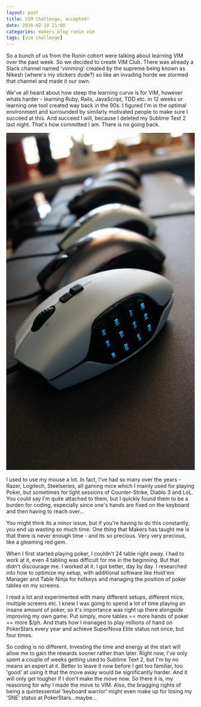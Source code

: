 ```yaml
---
layout: post
title: VIM Challenge, accepted! 
date: 2016-02-10 21:00
categories: makers blog ronin vim
tags: [vim challenge]
---
```


So a bunch of us from the Ronin cohort were talking about learning VIM over the
past week. So we decided to create VIM Club. There was already a Slack channel
named 'vimming' created by the supreme being known as Nikesh (where's my stickers dude?) so like an invading horde we stormed that channel and made it our own.

We've all heard about how steep the learning curve is for VIM, however whats harder - learning Ruby, Rails, JavaScript, TDD etc. in 12 weeks or learning one tool created way back in the 90s. I figured I'm in the optimal environment and surrounded by similarly motivated people to make sure I succeed at this. And succeed I will, because I deleted my Sublime Text 2 last night. That's how committed I am. There is no going back. 

![my collection of mice](/images/mice.jpg)

I used to use my mouse a lot. In fact, I've had so many over the years - Razer,
Logitech, Steelseries, all gaming mice which I mainly used for playing Poker,
but sometimes for light sessions of Counter-Strike, Diablo 3 and LoL. You could
say I'm quite attached to them, but I quickly found them to be a burden for
coding, especially since one's hands are fixed on the keyboard and then having to reach over...

You might think its a minor issue, but if you're having to do this constantly,
you end up wasting so much time. One thing that Makers has taught me is
that there is never enough time - and its so precious. Very very precious, like a
gleaming red gem.

When I first started playing poker, I couldn't 24 table right away. I had to
work at it, even 4 tabling was difficult for me in the beginning. But that didn't
discourage me. I worked at it. I got better, day by day. I researched into how
to optimize my setup, with additional software like Hold'em Manager and Table
Ninja for hotkeys and managing the position of poker tables on my screens.

I read a lot and experimented with many different setups, different mice, multiple screens etc. I knew I was going to spend a lot of time playing an insane amount of poker, so it's importance was right up there alongside improving my own game. Put simply, more tables == more hands of poker == more $/ph. And thats how I managed to play millions of hand on PokerStars every year and achieve SuperNova Elite status not once, but four times.

So coding is no different. Investing the time and energy at the start will allow
me to gain the rewards sooner rather than later. Right now, I've only spent a
couple of weeks getting used to Sublime Text 2, but I'm by no means an expert at
it. Better to leave it now before I get too familiar, too 'good' at using it
that the move away would be significantly harder. And it will only get tougher if I
don't make the move now. So there it is, my reasoning for why I made the move to
VIM. Also, the bragging rights of being a quintessential 'keyboard warrior'
might even make up for losing my 'SNE' status at PokerStars...maybe...
